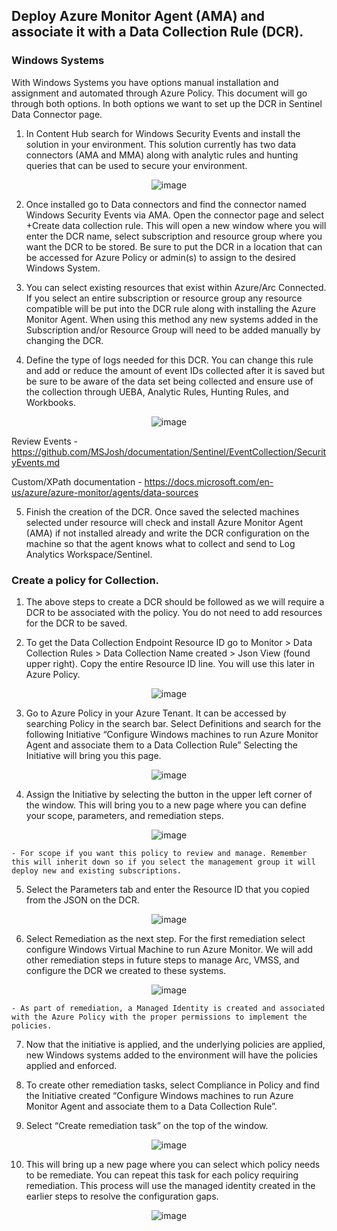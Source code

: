 ## Deploy Azure Monitor Agent (AMA) and associate it with a Data Collection Rule (DCR).

### Windows Systems

With Windows Systems you have options manual installation and assignment and automated through Azure Policy. This document will go through both options. In both options we want to set up the DCR in Sentinel Data Connector page.

1. In Content Hub search for Windows Security Events and install the solution in your environment. This solution currently has two data connectors (AMA and MMA) along with analytic rules and hunting queries that can be used to secure your environment.

<div style="text-align:center"><img src="https://github.com/MSJosh/documentation/assets/120500937/00915350-18ce-49b0-8c5f-ef7debd315f8" alt="image"></div>

2. Once installed go to Data connectors and find the connector named Windows Security Events via AMA. Open the connector page and select +Create data collection rule. This will open a new window where you will enter the DCR name, select subscription and resource group where you want the DCR to be stored. Be sure to put the DCR in a location that can be accessed for Azure Policy or admin(s) to assign to the desired Windows System. 

3. You can select existing resources that exist within Azure/Arc Connected. If you select an entire subscription or resource group any resource compatible will be put into the DCR rule along with installing the Azure Monitor Agent. When using this method any new systems added in the Subscription and/or Resource Group will need to be added manually by changing the DCR. 

4. Define the type of logs needed for this DCR. You can change this rule and add or reduce the amount of event IDs collected after it is saved but be sure to be aware of the data set being collected and ensure use of the collection through UEBA, Analytic Rules, Hunting Rules, and Workbooks. 

<div style="text-align:center"><img src="https://github.com/MSJosh/documentation/assets/120500937/6c429d22-e807-4616-8979-6800abb39b2a" alt="image"></div>

Review Events - https://github.com/MSJosh/documentation/Sentinel/EventCollection/SecurityEvents.md 

Custom/XPath documentation - https://docs.microsoft.com/en-us/azure/azure-monitor/agents/data-sources

5. Finish the creation of the DCR. Once saved the selected machines selected under resource will check and install Azure Monitor Agent (AMA) if not installed already and write the DCR configuration on the machine so that the agent knows what to collect and send to Log Analytics Workspace/Sentinel. 

### Create a policy for Collection.

1. The above steps to create a DCR should be followed as we will require a DCR to be associated with the policy. You do not need to add resources for the DCR to be saved.

2. To get the Data Collection Endpoint Resource ID go to Monitor > Data Collection Rules > Data Collection Name created > Json View (found upper right). Copy the entire Resource ID line. You will use this later in Azure Policy.

<div style="text-align:center"><img src="https://github.com/MSJosh/documentation/assets/120500937/b55cfad3-3f77-48d5-8413-c6c26428ede3" alt="image"></div>

3. Go to Azure Policy in your Azure Tenant. It can be accessed by searching Policy in the search bar. Select Definitions and search for the following Initiative “Configure Windows machines to run Azure Monitor Agent and associate them to a Data Collection Rule” Selecting the Initiative will bring you this page.

<div style="text-align:center"><img src="https://github.com/MSJosh/documentation/assets/120500937/621a8e9c-9a03-4b76-90fb-72e14a86abab" alt="image"></div>

4. Assign the Initiative by selecting the button in the upper left corner of the window. This will bring you to a new page where you can define your scope, parameters, and remediation steps.

<div style="text-align:center"><img src="https://github.com/MSJosh/documentation/assets/120500937/0c92b1d3-fadd-493c-a733-79bc89bf0f30" alt="image"></div>

    - For scope if you want this policy to review and manage. Remember this will inherit down so if you select the management group it will deploy new and existing subscriptions.

5. Select the Parameters tab and enter the Resource ID that you copied from the JSON on the DCR.

<div style="text-align:center"><img src="https://github.com/MSJosh/documentation/assets/120500937/f01d9b17-1243-42c7-af07-f148c3da1b38" alt="image"></div>

6. Select Remediation as the next step. For the first remediation select configure Windows Virtual Machine to run Azure Monitor. We will add other remediation steps in future steps to manage Arc, VMSS, and configure the DCR we created to these systems.

<div style="text-align:center"><img src="https://github.com/MSJosh/documentation/assets/120500937/8f1a0150-f126-41e2-85ed-9d9e665a6d98" alt="image"></div>

    - As part of remediation, a Managed Identity is created and associated with the Azure Policy with the proper permissions to implement the policies.

7. Now that the initiative is applied, and the underlying policies are applied, new Windows systems added to the environment will have the policies applied and enforced.

8. To create other remediation tasks, select Compliance in Policy and find the Initiative created “Configure Windows machines to run Azure Monitor Agent and associate them to a Data Collection Rule”.

9. Select “Create remediation task” on the top of the window.

<div style="text-align:center"><img src="https://github.com/MSJosh/documentation/assets/120500937/2feb217d-c123-4875-8d81-fc7f5c27f418" alt="image"></div>

10. This will bring up a new page where you can select which policy needs to be remediate. You can repeat this task for each policy requiring remediation. This process will use the managed identity created in the earlier steps to resolve the configuration gaps.

<div style="text-align:center"><img src="https://github.com/MSJosh/documentation/assets/120500937/19c0453f-d1a6-4f26-ba87-7ff0860934ba" alt="image"></div>
